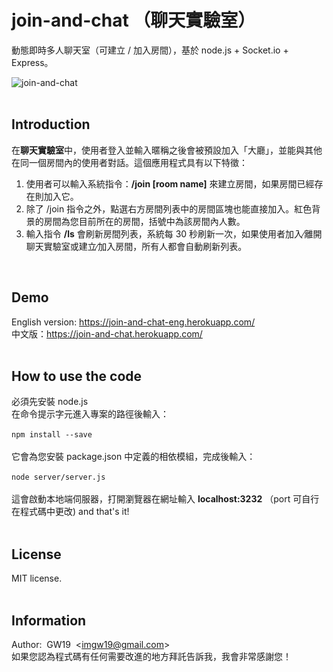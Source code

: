 # join-and-chat （聊天實驗室）
動態即時多人聊天室（可建立 / 加入房間），基於 node.js + Socket.io + Express。<br>

![join-and-chat](https://cloud.githubusercontent.com/assets/24193072/26714744/837dccfc-47a5-11e7-86e0-953f63dd9c77.png)<br><br>

## Introduction
在<strong>聊天實驗室</strong>中，使用者登入並輸入暱稱之後會被預設加入「大廳」，並能與其他在同一個房間內的使用者對話。這個應用程式具有以下特徵：<br>

<ol>

<li>使用者可以輸入系統指令：<b>/join [room name]</b> 來建立房間，如果房間已經存在則加入它。</li>

<li>除了 /join 指令之外，點選右方房間列表中的房間區塊也能直接加入。紅色背景的房間為您目前所在的房間，括號中為該房間內人數。</li>

<li>輸入指令 <b>/ls</b> 會刷新房間列表，系統每 30 秒刷新一次，如果使用者加入∕離開聊天實驗室或建立∕加入房間，所有人都會自動刷新列表。</li>

</ol>
<br>

## Demo
English version: <a href='https://join-and-chat-eng.herokuapp.com/' target='_blank'>https://join-and-chat-eng.herokuapp.com/</a><br>
中文版：<a href='https://join-and-chat.herokuapp.com/' target='_blank'>https://join-and-chat.herokuapp.com/<a><br>
<br>

## How to use the code
 必須先安裝 node.js<br>
 在命令提示字元進入專案的路徑後輸入：<br><br>
```npm install --save```<br><br>
它會為您安裝 package.json 中定義的相依模組，完成後輸入：<br><br>
```node server/server.js```<br><br>
這會啟動本地端伺服器，打開瀏覽器在網址輸入 <b>localhost:3232</b> （port 可自行在程式碼中更改) and that's it!<br><br>

## License
MIT license.<br><br>

## Information
Author: &nbsp;GW19 &nbsp;\<imgw19@gmail.com\><br>
如果您認為程式碼有任何需要改進的地方拜託告訴我，我會非常感謝您！ <br><br>

